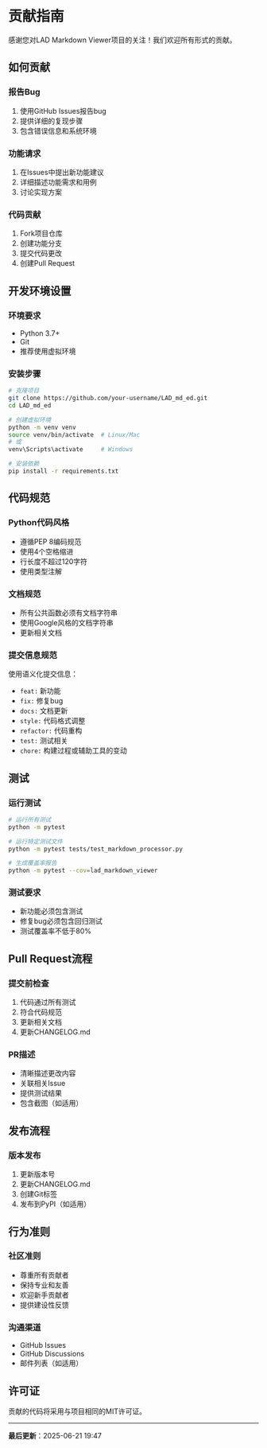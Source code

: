 # 贡献指南

感谢您对LAD Markdown Viewer项目的关注！我们欢迎所有形式的贡献。

## 如何贡献

### 报告Bug
1. 使用GitHub Issues报告bug
2. 提供详细的复现步骤
3. 包含错误信息和系统环境

### 功能请求
1. 在Issues中提出新功能建议
2. 详细描述功能需求和用例
3. 讨论实现方案

### 代码贡献
1. Fork项目仓库
2. 创建功能分支
3. 提交代码更改
4. 创建Pull Request

## 开发环境设置

### 环境要求
- Python 3.7+
- Git
- 推荐使用虚拟环境

### 安装步骤
```bash
# 克隆项目
git clone https://github.com/your-username/LAD_md_ed.git
cd LAD_md_ed

# 创建虚拟环境
python -m venv venv
source venv/bin/activate  # Linux/Mac
# 或
venv\Scripts\activate     # Windows

# 安装依赖
pip install -r requirements.txt
```

## 代码规范

### Python代码风格
- 遵循PEP 8编码规范
- 使用4个空格缩进
- 行长度不超过120字符
- 使用类型注解

### 文档规范
- 所有公共函数必须有文档字符串
- 使用Google风格的文档字符串
- 更新相关文档

### 提交信息规范
使用语义化提交信息：
- `feat:` 新功能
- `fix:` 修复bug
- `docs:` 文档更新
- `style:` 代码格式调整
- `refactor:` 代码重构
- `test:` 测试相关
- `chore:` 构建过程或辅助工具的变动

## 测试

### 运行测试
```bash
# 运行所有测试
python -m pytest

# 运行特定测试文件
python -m pytest tests/test_markdown_processor.py

# 生成覆盖率报告
python -m pytest --cov=lad_markdown_viewer
```

### 测试要求
- 新功能必须包含测试
- 修复bug必须包含回归测试
- 测试覆盖率不低于80%

## Pull Request流程

### 提交前检查
1. 代码通过所有测试
2. 符合代码规范
3. 更新相关文档
4. 更新CHANGELOG.md

### PR描述
- 清晰描述更改内容
- 关联相关Issue
- 提供测试结果
- 包含截图（如适用）

## 发布流程

### 版本发布
1. 更新版本号
2. 更新CHANGELOG.md
3. 创建Git标签
4. 发布到PyPI（如适用）

## 行为准则

### 社区准则
- 尊重所有贡献者
- 保持专业和友善
- 欢迎新手贡献者
- 提供建设性反馈

### 沟通渠道
- GitHub Issues
- GitHub Discussions
- 邮件列表（如适用）

## 许可证

贡献的代码将采用与项目相同的MIT许可证。

---

**最后更新**：2025-06-21 19:47 